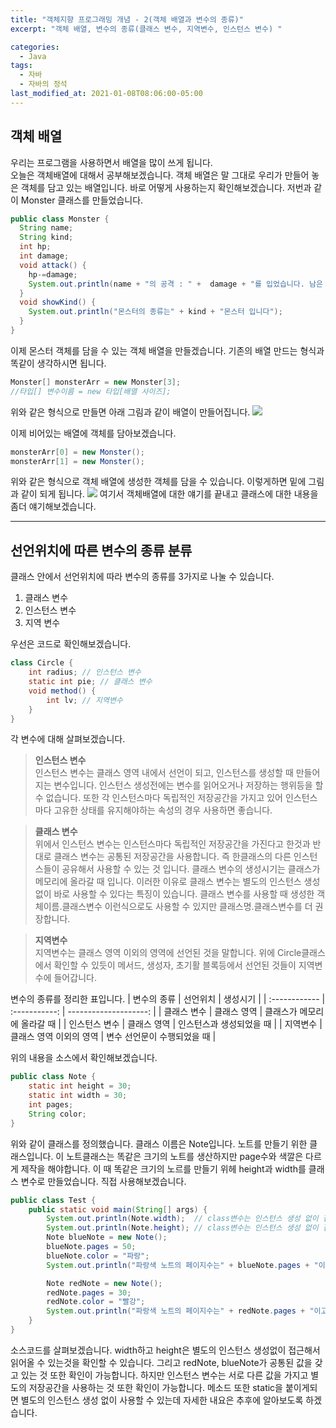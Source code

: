 ```yaml
---
title: "객체지향 프로그래밍 개념 - 2(객체 배열과 변수의 종류)"
excerpt: "객체 배열, 변수의 종류(클래스 변수, 지역변수, 인스턴스 변수) "

categories:
  - Java
tags:
  - 자바
  - 자바의 정석
last_modified_at: 2021-01-08T08:06:00-05:00
---
```


## 객체 배열

우리는 프로그램을 사용하면서 배열을 많이 쓰게 됩니다.  
오늘은 객체배열에 대해서 공부해보겠습니다. 객체 배열은 말 그대로 우리가 만들어 놓은 객체를 담고 있는 배열입니다.
바로 어떻게 사용하는지 확인해보겠습니다. 저번과 같이 Monster 클래스를 만들었습니다.

```java
public class Monster {
  String name;
  String kind;
  int hp;
  int damage;
  void attack() {
    hp-=damage;
    System.out.println(name + "의 공격 : " +  damage + "를 입었습니다. 남은 HP는" + hp + "입니다");
  }
  void showKind() {
    System.out.println("몬스터의 종류는" + kind + "몬스터 입니다");
  }
}
```

이제 몬스터 객체를 담을 수 있는 객체 배열을 만들겠습니다. 기존의 배열 만드는 형식과 똑같이 생각하시면 됩니다.

```java
Monster[] monsterArr = new Monster[3];
//타입[] 변수이름 = new 타입[배열 사이즈];
```

위와 같은 형식으로 만들면 아래 그림과 같이 배열이 만들어집니다.
![](https://gitdevjjong.github.io/assets/images/java/object2/java1.PNG)

이제 비어있는 배열에 객체를 담아보겠습니다.

```java
monsterArr[0] = new Monster();
monsterArr[1] = new Monster();
```

위와 같은 형식으로 객체 배열에 생성한 객체를 담을 수 있습니다. 이렇게하면 밑에 그림과 같이 되게 됩니다.
![](https://gitdevjjong.github.io/assets/images/java/object2/java2.PNG)
여기서 객체배열에 대한 얘기를 끝내고 클래스에 대한 내용을 좀더 얘기해보겠습니다.

---

## 선언위치에 따른 변수의 종류 분류

클래스 안에서 선언위치에 따라 변수의 종류를 3가지로 나눌 수 있습니다.

1. 클래스 변수
2. 인스턴스 변수
3. 지역 변수

우선은 코드로 확인해보겠습니다.

```java
class Circle {
    int radius; // 인스턴스 변수
    static int pie; // 클래스 변수
    void method() {
        int lv; // 지역변수
    }
}
```

각 변수에 대해 살펴보겠습니다.

> **인스턴스 변수**  
> 인스턴스 변수는 클래스 영역 내에서 선언이 되고, 인스턴스를 생성할 때 만들어지는 변수입니다. 인스턴스 생성전에는 변수를 읽어오거나 저장하는 행위등을 할 수 없습니다. 또한 각 인스턴스마다 독립적인 저장공간을 가지고 있어 인스턴스마다 고유한 상태를 유지해야하는 속성의 경우 사용하면 좋습니다.

> **클래스 변수**  
> 위에서 인스턴스 변수는 인스턴스마다 독립적인 저장공간을 가진다고 한것과 반대로 클래스 변수는 공통된 저장공간을 사용합니다. 즉 한클래스의 다른 인스턴스들이 공유해서 사용할 수 있는 것 입니다. 클래스 변수의 생성시기는 클래스가 메모리에 올라갈 때 입니다. 이러한 이유로 클래스 변수는 별도의 인스턴스 생성없이 바로 사용할 수 있다는 특징이 있습니다. 클래스 변수를 사용할 때 생성한 객체이름.클래스변수 이런식으로도 사용할 수 있지만 클래스명.클래스변수를 더 권장합니다.

> **지역변수**  
> 지역변수는 클래스 영역 이외의 영역에 선언된 것을 말합니다. 위에 Circle클래스에서 확인할 수 있듯이 메서드, 생성자, 초기활 블록등에서 선언된 것들이 지역변수에 들어갑니다.

변수의 종류를 정리한 표입니다.
| 변수의 종류 | 선언위치 | 생성시기 |
| :------------ | :-----------: | --------------------: |
| 클래스 변수 | 클래스 영역 | 클래스가 메모리에 올라갈 때 |
| 인스턴스 변수 | 클래스 영역 | 인스턴스과 생성되었을 때 |
| 지역변수 | 클래스 영역 이외의 영역 | 변수 선언문이 수행되었을 때 |

위의 내용을 소스에서 확인해보겠습니다.

```java
public class Note {
    static int height = 30;
    static int width = 30;
    int pages;
    String color;
}
```

위와 같이 클래스를 정의했습니다. 클래스 이름은 Note입니다. 노트를 만들기 위한 클래스입니다. 이 노트클래스는 똑같은 크기의 노트를 생산하지만 page수와 색깔은 다르게 제작을 해야합니다. 이 때 똑같은 크기의 노르를 만들기 위헤 height과 width를 클래스 변수로 만들었습니다. 직접 사용해보겠습니다.

```java
public class Test {
    public static void main(String[] args) {
        System.out.println(Note.width);  // class변수는 인스턴스 생성 없이 접근가능
        System.out.println(Note.height); // class변수는 인스턴스 생성 없이 접근가능
        Note blueNote = new Note();
        blueNote.pages = 50;
        blueNote.color = "파랑";
        System.out.println("파랑색 노트의 페이지수는" + blueNote.pages + "이고 색은 :" +  blueNote.color +  "입니다. 높이는:" + Note.height + "넓이는 :" + Note.width + "입니다");

        Note redNote = new Note();
        redNote.pages = 30;
        redNote.color = "빨강";
        System.out.println("파랑색 노트의 페이지수는" + redNote.pages + "이고 색은 :" +  redNote.color +  "입니다. 높이는:" + Note.height + "넓이는 :" + Note.width + "입니다" );
    }
}
```

소스코드를 살펴보겠습니다. width하고 height은 별도의 인스턴스 생성없이 접근해서 읽어올 수 있는것을 확인할 수 있습니다. 그리고 redNote, blueNote가 공통된 값을 갖고 있는 것 또한 확인이 가능합니다. 하지만 인스턴스 변수는 서로 다른 값을 가지고 별도의 저장공간을 사용하는 것 또한 확인이 가능합니다. 메소드 또한 static을 붙이게되면 별도의 인스턴스 생성 없이 사용할 수 있는데 자세한 내요은 추후에 알아보도록 하겠습니다.
